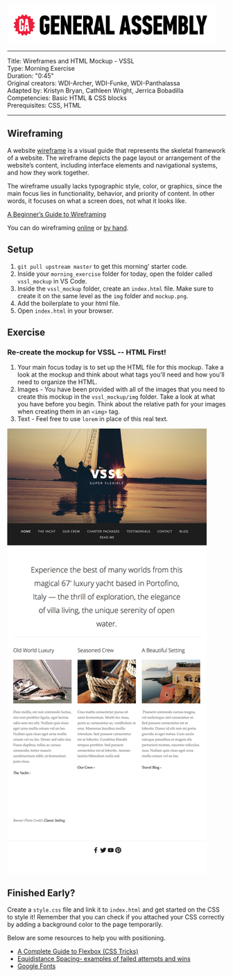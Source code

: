 ![](/ga_cog.png)

<hr>

Title: Wireframes and HTML Mockup - VSSL<br>
Type: Morning Exercise <br>
Duration: "0:45"<br>
Original creators: WDI-Archer, WDI-Funke, WDI-Panthalassa<br>
Adapted by: Kristyn Bryan, Cathleen Wright, Jerrica Bobadilla<br>
Competencies: Basic HTML & CSS blocks<br>
Prerequisites: CSS, HTML <br>

<hr>

## Wireframing

A website [wireframe](https://en.wikipedia.org/wiki/Website_wireframe) is a visual guide that represents the skeletal framework of a website.  The wireframe depicts the page layout or arrangement of the website’s content, including interface elements and navigational systems, and how they work together.

The wireframe usually lacks typographic style, color, or graphics, since the main focus lies in functionality, behavior, and priority of content. In other words, it focuses on what a screen does, not what it looks like.

[A Beginner’s Guide to Wireframing](https://webdesign.tutsplus.com/articles/a-beginners-guide-to-wireframing--webdesign-7399)

You can do wireframing [online](https://wireframe.cc/) or [by hand](./wireframe_byhand.jpg).

## Setup

1. `git pull upstream master` to get this morning' starter code.
2. Inside your `morning_exercise` folder for today, open the folder called `vssl_mockup` in VS Code.
3. Inside the `vssl_mockup` folder, create an `index.html` file.  Make sure to create it on the same level as the `img` folder and `mockup.png`.  
4. Add the boilerplate to your html file.
5. Open `index.html` in your browser.

## Exercise

### Re-create the mockup for VSSL -- HTML First!

1. Your main focus today is to set up the HTML file for this mockup. Take a look at the mockup and think about what tags you'll need and how you'll need to organize the HTML.
2. Images - You have been provided with all of the images that you need to create this mockup in the `vssl_mockup/img` folder. Take a look at what you have before you begin.  Think about the relative path for your images when creating them in an `<img>` tag.
3. Text - Feel free to use `lorem` in place of this real text.  

![vssl](vssl_mockup/mockup.png)

## Finished Early?

Create a `style.css` file and link it to `index.html` and get started on the CSS to style it! Remember that you can check if you attached your CSS correctly by adding a background color to the page temporarily.

Below are some resources to help you with positioning.

- [A Complete Guide to Flexbox (CSS Tricks)](https://css-tricks.com/snippets/css/a-guide-to-flexbox/) <br>
- [Equidistance Spacing- examples of failed attempts and wins](https://css-tricks.com/equidistant-objects-with-css/)
- [Google Fonts](https://fonts.google.com/)
